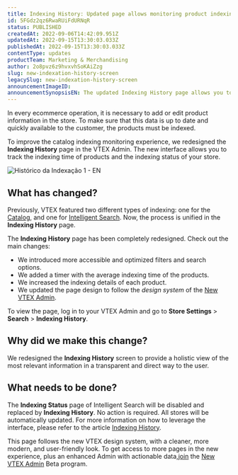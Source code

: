 ```yaml
---
title: Indexing History: Updated page allows monitoring product indexing
id: 5FGdz2qz6RwaRUiFdURNqR
status: PUBLISHED
createdAt: 2022-09-06T14:42:09.951Z
updatedAt: 2022-09-15T13:30:03.033Z
publishedAt: 2022-09-15T13:30:03.033Z
contentType: updates
productTeam: Marketing & Merchandising
author: 2o8pvz6z9hvxvhSoKAiZzg
slug: new-indexation-history-screen
legacySlug: new-indexation-history-screen
announcementImageID: 
announcementSynopsisEN: The updated Indexing History page allows you to track the indexing of your store's products
---
```


In every ecommerce operation, it is necessary to add or edit product information in the store. To make sure that this data is up to date and quickly available to the customer, the products must be indexed.

To improve the catalog indexing monitoring experience, we redesigned the **Indexing History** page in the VTEX Admin. The new interface allows you to track the indexing time of products and the indexing status of your store.

![Histórico da Indexação 1 - EN](https://images.ctfassets.net/alneenqid6w5/5xzFLcLomZTSXgdqyK2rH/4c8e68f1fe949820607fa47d9ed5f549/Screenshot_2022-09-01_at_12-51-24_Indexing_History.png)

## What has changed?

Previously, VTEX featured two different types of indexing: one for the [Catalog](https://help.vtex.com/en/tracks/catalog-101--5AF0XfnjfWeopIFBgs3LIQ), and one for [Intelligent Search](https://help.vtex.com/en/tracks/vtex-intelligent-search--19wrbB7nEQcmwzDPl1l4Cb). Now, the process is unified in the **Indexing History** page.

The **Indexing History** page has been completely redesigned. Check out the main changes:

*	We introduced more accessible and optimized filters and search options.
*	We added a timer with the average indexing time of the products.
*	We increased the indexing details of each product.
*	We updated the page design to follow the _design system_ of the [New VTEX Admin](https://content.vtex.com/join-new-admin-beta-program-en/?utm_source=announcement&utm_medium=help_center&utm_campaign=sku_bindings).

To view the page, log in to your VTEX Admin and go to **Store Settings** > **Search** > **Indexing History**.

## Why did we make this change?

We redesigned the **Indexing History** screen to provide a holistic view of the most relevant information in a transparent and direct way to the user.

## What needs to be done?

The **Indexing Status** page of Intelligent Search will be disabled and replaced by **Indexing History**. No action is required. All stores will be automatically updated. For more information on how to leverage the interface, please refer to the article [Indexing History](https://help.vtex.com/en/tutorial/indexing-history-beta--6v2FVuXVpyEO8hnMqPi6Xd).

This page follows the new VTEX design system, with a cleaner, more modern, and user-friendly look. To get access to more pages in the new experience, plus an enhanced Admin with actionable data,[join](https://content.vtex.com/join-new-admin-beta-program-en/?utm_source=announcement&utm_medium=help_center&utm_campaign=sku_bindings) the [New VTEX Admin](https://help.vtex.com/en/announcements/welcome-to-the-redesigned-vtex-admin--5tLPBodp6Xu03vYdyBTGTa) Beta program. 
